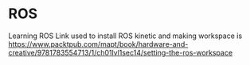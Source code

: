 # ROS
Learning ROS
Link used to install ROS kinetic and making workspace is https://www.packtpub.com/mapt/book/hardware-and-creative/9781783554713/1/ch01lvl1sec14/setting-the-ros-workspace
